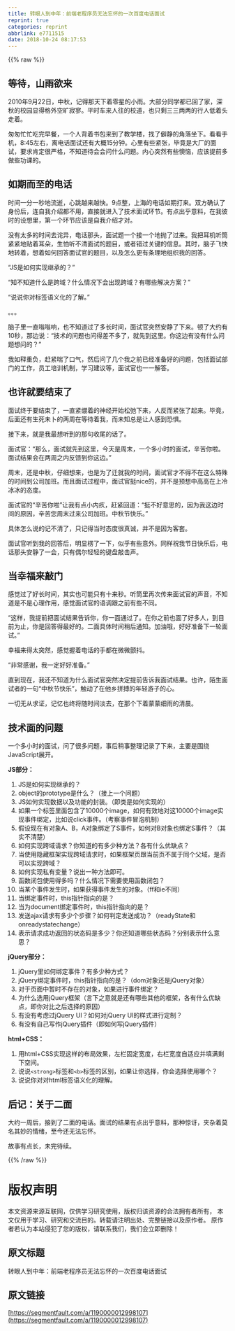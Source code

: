 ```yaml
---
title: 转眼人到中年：前端老程序员无法忘怀的一次百度电话面试
reprint: true
categories: reprint
abbrlink: e7711515
date: 2018-10-24 08:17:53
---
```


{{% raw %}}

                    
<h2 id="articleHeader0">&#x7B49;&#x5F85;&#xFF0C;&#x5C71;&#x96E8;&#x6B32;&#x6765;</h2>
<p>2010&#x5E74;9&#x6708;22&#x65E5;&#xFF0C;&#x4E2D;&#x79CB;&#xFF0C;&#x8BB0;&#x5F97;&#x90A3;&#x5929;&#x4E0B;&#x7740;&#x96F6;&#x661F;&#x7684;&#x5C0F;&#x96E8;&#x3002;&#x5927;&#x90E8;&#x5206;&#x540C;&#x5B66;&#x90FD;&#x5DF2;&#x56DE;&#x4E86;&#x5BB6;&#xFF0C;&#x6DF1;&#x79CB;&#x7684;&#x6821;&#x56ED;&#x663E;&#x5F97;&#x683C;&#x5916;&#x7A7A;&#x65F7;&#x5BC2;&#x5BE5;&#x3002;&#x5E73;&#x65F6;&#x8F66;&#x6765;&#x4EBA;&#x5F80;&#x7684;&#x6821;&#x9053;&#xFF0C;&#x4E5F;&#x53EA;&#x5269;&#x4E09;&#x4E09;&#x4E24;&#x4E24;&#x7684;&#x884C;&#x4EBA;&#x4F4E;&#x7740;&#x5934;&#x8D70;&#x7740;&#x3002;</p>
<p>&#x5306;&#x5306;&#x5FD9;&#x5FD9;&#x5403;&#x5B8C;&#x65E9;&#x9910;&#xFF0C;&#x4E00;&#x4E2A;&#x4EBA;&#x80CC;&#x7740;&#x4E66;&#x5305;&#x6765;&#x5230;&#x4E86;&#x6559;&#x5B66;&#x697C;&#xFF0C;&#x627E;&#x4E86;&#x50FB;&#x9759;&#x7684;&#x89D2;&#x843D;&#x5750;&#x4E0B;&#x3002;&#x770B;&#x770B;&#x624B;&#x673A;&#xFF0C;8:45&#x5DE6;&#x53F3;&#xFF0C;&#x79BB;&#x7535;&#x8BDD;&#x9762;&#x8BD5;&#x8FD8;&#x6709;&#x5927;&#x6982;15&#x5206;&#x949F;&#x3002;&#x5FC3;&#x91CC;&#x6709;&#x4E9B;&#x7D27;&#x5F20;&#xFF0C;&#x6BD5;&#x7ADF;&#x662F;&#x5927;&#x5382;&#x7684;&#x9762;&#x8BD5;&#xFF0C;&#x8981;&#x6C42;&#x80AF;&#x5B9A;&#x5F88;&#x4E25;&#x683C;&#xFF0C;&#x4E0D;&#x77E5;&#x9053;&#x5F85;&#x4F1A;&#x4F1A;&#x95EE;&#x4EC0;&#x4E48;&#x95EE;&#x9898;&#x3002;&#x5185;&#x5FC3;&#x7A81;&#x7136;&#x6709;&#x4E9B;&#x61CA;&#x607C;&#xFF0C;&#x5E94;&#x8BE5;&#x63D0;&#x524D;&#x591A;&#x505A;&#x4E9B;&#x529F;&#x8BFE;&#x7684;&#x3002;</p>
<h2 id="articleHeader1">&#x5982;&#x671F;&#x800C;&#x81F3;&#x7684;&#x7535;&#x8BDD;</h2>
<p>&#x65F6;&#x95F4;&#x4E00;&#x5206;&#x4E00;&#x79D2;&#x5730;&#x6D41;&#x901D;&#xFF0C;&#x5FC3;&#x8DF3;&#x8D8A;&#x6765;&#x8D8A;&#x5FEB;&#x3002;9&#x70B9;&#x6574;&#xFF0C;&#x4E0A;&#x6D77;&#x7684;&#x7535;&#x8BDD;&#x5982;&#x671F;&#x6253;&#x6765;&#x3002;&#x53CC;&#x65B9;&#x786E;&#x8BA4;&#x4E86;&#x8EAB;&#x4EFD;&#x540E;&#xFF0C;&#x8FDE;&#x81EA;&#x6211;&#x4ECB;&#x7ECD;&#x90FD;&#x4E0D;&#x7528;&#xFF0C;&#x76F4;&#x63A5;&#x5C31;&#x8FDB;&#x5165;&#x4E86;&#x6280;&#x672F;&#x9762;&#x8BD5;&#x73AF;&#x8282;&#x3002;&#x6709;&#x70B9;&#x51FA;&#x4E4E;&#x610F;&#x6599;&#xFF0C;&#x5728;&#x6211;&#x5F7C;&#x65F6;&#x7684;&#x8BBE;&#x60F3;&#x91CC;&#xFF0C;&#x7B2C;&#x4E00;&#x4E2A;&#x73AF;&#x8282;&#x5E94;&#x8BE5;&#x662F;&#x81EA;&#x6211;&#x4ECB;&#x7ECD;&#x624D;&#x5BF9;&#x3002;</p>
<p>&#x6CA1;&#x6709;&#x592A;&#x591A;&#x7684;&#x65F6;&#x95F4;&#x53BB;&#x8BE7;&#x5F02;&#xFF0C;&#x7535;&#x8BDD;&#x90A3;&#x5934;&#xFF0C;&#x9762;&#x8BD5;&#x9898;&#x4E00;&#x4E2A;&#x63A5;&#x4E00;&#x4E2A;&#x5730;&#x629B;&#x4E86;&#x8FC7;&#x6765;&#x3002;&#x6211;&#x628A;&#x8033;&#x673A;&#x542C;&#x7B52;&#x7D27;&#x7D27;&#x5730;&#x8D34;&#x7740;&#x8033;&#x6735;&#xFF0C;&#x751F;&#x6015;&#x542C;&#x4E0D;&#x6E05;&#x9762;&#x8BD5;&#x7684;&#x9898;&#x76EE;&#xFF0C;&#x6216;&#x8005;&#x9519;&#x8FC7;&#x5173;&#x952E;&#x7684;&#x4FE1;&#x606F;&#x3002;&#x5176;&#x65F6;&#xFF0C;&#x8111;&#x5B50;&#x98DE;&#x5FEB;&#x5730;&#x8F6C;&#x7740;&#xFF0C;&#x60F3;&#x7740;&#x5982;&#x4F55;&#x56DE;&#x7B54;&#x9762;&#x8BD5;&#x5B98;&#x7684;&#x9898;&#x76EE;&#xFF0C;&#x4EE5;&#x53CA;&#x600E;&#x4E48;&#x66F4;&#x6709;&#x6761;&#x7406;&#x5730;&#x7EC4;&#x7EC7;&#x6211;&#x7684;&#x56DE;&#x7B54;&#x3002;</p>
<p>&#x201C;JS&#x662F;&#x5982;&#x4F55;&#x5B9E;&#x73B0;&#x7EE7;&#x627F;&#x7684;&#xFF1F;&#x201D;</p>
<p>&#x201C;&#x77E5;&#x4E0D;&#x77E5;&#x9053;&#x4EC0;&#x4E48;&#x662F;&#x8DE8;&#x57DF;&#xFF1F;&#x4EC0;&#x4E48;&#x60C5;&#x51B5;&#x4E0B;&#x4F1A;&#x51FA;&#x73B0;&#x8DE8;&#x57DF;&#xFF1F;&#x6709;&#x54EA;&#x4E9B;&#x89E3;&#x51B3;&#x65B9;&#x6848;&#xFF1F;&#x201D;</p>
<p>&#x201C;&#x8BF4;&#x8BF4;&#x4F60;&#x5BF9;&#x6807;&#x7B7E;&#x8BED;&#x4E49;&#x5316;&#x7684;&#x4E86;&#x89E3;&#x3002;&#x201D;</p>
<p>&#x3002;&#x3002;&#x3002;</p>
<p>&#x8111;&#x5B50;&#x91CC;&#x4E00;&#x76F4;&#x55E1;&#x55E1;&#x54CD;&#xFF0C;&#x4E5F;&#x4E0D;&#x77E5;&#x9053;&#x8FC7;&#x4E86;&#x591A;&#x957F;&#x65F6;&#x95F4;&#xFF0C;&#x9762;&#x8BD5;&#x5B98;&#x7A81;&#x7136;&#x5B89;&#x9759;&#x4E86;&#x4E0B;&#x6765;&#x3002;&#x987F;&#x4E86;&#x5927;&#x7EA6;&#x6709;10&#x79D2;&#xFF0C;&#x90A3;&#x8FB9;&#x8BF4;&#xFF1A;&#x201C;&#x6280;&#x672F;&#x7684;&#x95EE;&#x9898;&#x4E5F;&#x95EE;&#x5F97;&#x5DEE;&#x4E0D;&#x591A;&#x4E86;&#xFF0C;&#x5C31;&#x5148;&#x5230;&#x8FD9;&#x91CC;&#x3002;&#x4F60;&#x8FD9;&#x8FB9;&#x6709;&#x6CA1;&#x6709;&#x4EC0;&#x4E48;&#x95EE;&#x9898;&#x60F3;&#x95EE;&#x7684;&#xFF1F;&#x201D;</p>
<p>&#x6211;&#x5982;&#x91CA;&#x91CD;&#x8D1F;&#xFF0C;&#x8D76;&#x7D27;&#x5598;&#x4E86;&#x53E3;&#x6C14;&#xFF0C;&#x7136;&#x540E;&#x95EE;&#x4E86;&#x51E0;&#x4E2A;&#x6211;&#x4E4B;&#x524D;&#x5DF2;&#x7ECF;&#x51C6;&#x5907;&#x597D;&#x7684;&#x95EE;&#x9898;&#xFF0C;&#x5305;&#x62EC;&#x9762;&#x8BD5;&#x90E8;&#x95E8;&#x7684;&#x5DE5;&#x4F5C;&#xFF0C;&#x5458;&#x5DE5;&#x57F9;&#x8BAD;&#x673A;&#x5236;&#xFF0C;&#x5B66;&#x4E60;&#x5EFA;&#x8BAE;&#x7B49;&#xFF0C;&#x9762;&#x8BD5;&#x5B98;&#x4E5F;&#x4E00;&#x4E00;&#x89E3;&#x7B54;&#x3002;</p>
<h2 id="articleHeader2">&#x4E5F;&#x8BB8;&#x5C31;&#x8981;&#x7ED3;&#x675F;&#x4E86;</h2>
<p>&#x9762;&#x8BD5;&#x7EC8;&#x4E8E;&#x8981;&#x7ED3;&#x675F;&#x4E86;&#xFF0C;&#x4E00;&#x76F4;&#x7D27;&#x7EF7;&#x7740;&#x7684;&#x795E;&#x7ECF;&#x5F00;&#x59CB;&#x677E;&#x5F1B;&#x4E0B;&#x6765;&#xFF0C;&#x4EBA;&#x53CD;&#x800C;&#x7D27;&#x5F20;&#x4E86;&#x8D77;&#x6765;&#x3002;&#x6BD5;&#x7ADF;&#xFF0C;&#x540E;&#x9762;&#x8FD8;&#x6709;&#x751F;&#x6B7B;&#x672A;&#x535C;&#x7684;&#x4E24;&#x5468;&#x5728;&#x7B49;&#x5F85;&#x7740;&#x6211;&#xFF0C;&#x800C;&#x672A;&#x77E5;&#x603B;&#x662F;&#x8BA9;&#x4EBA;&#x611F;&#x5230;&#x6050;&#x60E7;&#x3002;</p>
<p>&#x63A5;&#x4E0B;&#x6765;&#xFF0C;&#x5C31;&#x662F;&#x6211;&#x6700;&#x60F3;&#x542C;&#x5230;&#x7684;&#x90A3;&#x53E5;&#x6536;&#x5C3E;&#x7684;&#x8BDD;&#x4E86;&#x3002;</p>
<p>&#x9762;&#x8BD5;&#x5B98;&#xFF1A;&#x201C;&#x90A3;&#x4E48;&#xFF0C;&#x9762;&#x8BD5;&#x5C31;&#x5148;&#x5230;&#x8FD9;&#x91CC;&#xFF0C;&#x4ECA;&#x5929;&#x662F;&#x5468;&#x672B;&#xFF0C;&#x4E00;&#x4E2A;&#x591A;&#x5C0F;&#x65F6;&#x7684;&#x9762;&#x8BD5;&#xFF0C;&#x8F9B;&#x82E6;&#x4F60;&#x5566;&#x3002;&#x9762;&#x8BD5;&#x7ED3;&#x679C;&#x4F1A;&#x5728;&#x4E24;&#x5468;&#x4E4B;&#x5185;&#x53CD;&#x9988;&#x5230;&#x4F60;&#x8FD9;&#x8FB9;&#x3002;&#x201D;</p>
<p>&#x5468;&#x672B;&#xFF0C;&#x8FD8;&#x662F;&#x4E2D;&#x79CB;&#xFF0C;&#x4ED4;&#x7EC6;&#x60F3;&#x6765;&#xFF0C;&#x4E5F;&#x662F;&#x4E3A;&#x4E86;&#x8FC1;&#x5C31;&#x6211;&#x7684;&#x65F6;&#x95F4;&#xFF0C;&#x9762;&#x8BD5;&#x5B98;&#x624D;&#x4E0D;&#x5F97;&#x4E0D;&#x5728;&#x8FD9;&#x4E48;&#x7279;&#x6B8A;&#x7684;&#x65F6;&#x95F4;&#x5230;&#x516C;&#x53F8;&#x52A0;&#x73ED;&#x3002;&#x800C;&#x4E14;&#x9762;&#x8BD5;&#x8FC7;&#x7A0B;&#x4E2D;&#xFF0C;&#x9762;&#x8BD5;&#x5B98;&#x633A;nice&#x7684;&#xFF0C;&#x5E76;&#x4E0D;&#x662F;&#x9884;&#x60F3;&#x4E2D;&#x9AD8;&#x9AD8;&#x5728;&#x4E0A;&#x51B7;&#x51B0;&#x51B0;&#x7684;&#x6001;&#x5EA6;&#x3002;</p>
<p>&#x9762;&#x8BD5;&#x5B98;&#x7684;&#x201C;&#x8F9B;&#x82E6;&#x4F60;&#x5566;&#x201D;&#x8BA9;&#x6211;&#x6709;&#x70B9;&#x5C0F;&#x5185;&#x759A;&#xFF0C;&#x8D76;&#x7D27;&#x56DE;&#x9053;&#xFF1A;&#x201C;&#x633A;&#x4E0D;&#x597D;&#x610F;&#x601D;&#x7684;&#xFF0C;&#x56E0;&#x4E3A;&#x6211;&#x8FD9;&#x8FB9;&#x65F6;&#x95F4;&#x7684;&#x539F;&#x56E0;&#xFF0C;&#x8F9B;&#x82E6;&#x60A8;&#x5468;&#x672B;&#x8FC7;&#x6765;&#x516C;&#x53F8;&#x52A0;&#x73ED;&#x3002;&#x4E2D;&#x79CB;&#x8282;&#x5FEB;&#x4E50;&#x3002;&#x201D; </p>
<p>&#x5177;&#x4F53;&#x600E;&#x4E48;&#x8BF4;&#x7684;&#x8BB0;&#x4E0D;&#x6E05;&#x4E86;&#xFF0C;&#x53EA;&#x8BB0;&#x5F97;&#x5F53;&#x65F6;&#x6001;&#x5EA6;&#x5F88;&#x771F;&#x8BDA;&#xFF0C;&#x5E76;&#x4E0D;&#x662F;&#x56E0;&#x4E3A;&#x5BA2;&#x5957;&#x3002;</p>
<p>&#x9762;&#x8BD5;&#x5B98;&#x542C;&#x5230;&#x6211;&#x7684;&#x56DE;&#x7B54;&#x540E;&#xFF0C;&#x660E;&#x663E;&#x695E;&#x4E86;&#x4E00;&#x4E0B;&#xFF0C;&#x4F3C;&#x4E4E;&#x6709;&#x4E9B;&#x610F;&#x5916;&#x3002;&#x540C;&#x6837;&#x795D;&#x6211;&#x8282;&#x65E5;&#x5FEB;&#x4E50;&#x540E;&#xFF0C;&#x7535;&#x8BDD;&#x90A3;&#x5934;&#x5B89;&#x9759;&#x4E86;&#x4E00;&#x4F1A;&#xFF0C;&#x53EA;&#x6709;&#x5076;&#x5C14;&#x8F7B;&#x8F7B;&#x7684;&#x952E;&#x76D8;&#x6572;&#x51FB;&#x58F0;&#x3002;</p>
<h2 id="articleHeader3">&#x5F53;&#x5E78;&#x798F;&#x6765;&#x6572;&#x95E8;</h2>
<p>&#x611F;&#x89C9;&#x8FC7;&#x4E86;&#x597D;&#x957F;&#x65F6;&#x95F4;&#xFF0C;&#x5176;&#x5B9E;&#x4E5F;&#x53EF;&#x80FD;&#x53EA;&#x6709;&#x5341;&#x6765;&#x79D2;&#x3002;&#x542C;&#x7B52;&#x91CC;&#x518D;&#x6B21;&#x4F20;&#x6765;&#x9762;&#x8BD5;&#x5B98;&#x7684;&#x58F0;&#x97F3;&#xFF0C;&#x4E0D;&#x77E5;&#x9053;&#x662F;&#x4E0D;&#x662F;&#x5FC3;&#x7406;&#x4F5C;&#x7528;&#xFF0C;&#x611F;&#x89C9;&#x9762;&#x8BD5;&#x5B98;&#x7684;&#x8BED;&#x8C03;&#x8DDF;&#x4E4B;&#x524D;&#x6709;&#x4E9B;&#x4E0D;&#x540C;&#x3002;</p>
<p>&#x201C;&#x8FD9;&#x6837;&#xFF0C;&#x6211;&#x63D0;&#x524D;&#x628A;&#x9762;&#x8BD5;&#x7ED3;&#x679C;&#x544A;&#x8BC9;&#x4F60;&#xFF0C;&#x4F60;&#x4E00;&#x9762;&#x901A;&#x8FC7;&#x4E86;&#x3002;&#x5728;&#x4F60;&#x4E4B;&#x524D;&#x4E5F;&#x9762;&#x4E86;&#x597D;&#x591A;&#x4EBA;&#xFF0C;&#x5230;&#x76EE;&#x524D;&#x4E3A;&#x6B62;&#xFF0C;&#x4F60;&#x662F;&#x56DE;&#x7B54;&#x5F97;&#x6700;&#x597D;&#x7684;&#x3002;&#x4E8C;&#x9762;&#x5177;&#x4F53;&#x65F6;&#x95F4;&#x7A0D;&#x540E;&#x901A;&#x77E5;&#x3002;&#x52A0;&#x6CB9;&#x54E6;&#xFF0C;&#x597D;&#x597D;&#x51C6;&#x5907;&#x4E0B;&#x4E00;&#x8F6E;&#x9762;&#x8BD5;&#x3002;&#x201D;</p>
<p>&#x5E78;&#x798F;&#x6765;&#x5F97;&#x592A;&#x7A81;&#x7136;&#xFF0C;&#x611F;&#x89C9;&#x63E1;&#x7740;&#x7535;&#x8BDD;&#x7684;&#x624B;&#x90FD;&#x5728;&#x5FAE;&#x5FAE;&#x98A4;&#x6296;&#x3002;</p>
<p>&#x201C;&#x975E;&#x5E38;&#x611F;&#x8C22;&#xFF0C;&#x6211;&#x4E00;&#x5B9A;&#x597D;&#x597D;&#x51C6;&#x5907;&#x3002;&#x201D;</p>
<p>&#x76F4;&#x5230;&#x73B0;&#x5728;&#xFF0C;&#x6211;&#x8FD8;&#x4E0D;&#x77E5;&#x9053;&#x4E3A;&#x4EC0;&#x4E48;&#x9762;&#x8BD5;&#x5B98;&#x7A81;&#x7136;&#x51B3;&#x5B9A;&#x63D0;&#x524D;&#x544A;&#x8BC9;&#x6211;&#x9762;&#x8BD5;&#x7ED3;&#x679C;&#x3002;&#x4E5F;&#x8BB8;&#xFF0C;&#x964C;&#x751F;&#x9762;&#x8BD5;&#x8005;&#x7684;&#x4E00;&#x53E5;&#x201C;&#x4E2D;&#x79CB;&#x8282;&#x5FEB;&#x4E50;&#x201D;&#xFF0C;&#x89E6;&#x52A8;&#x4E86;&#x5728;&#x4ED6;&#x4E61;&#x62FC;&#x640F;&#x7684;&#x5E74;&#x8F7B;&#x6E38;&#x5B50;&#x7684;&#x5FC3;&#x3002;</p>
<p>&#x4E00;&#x5207;&#x65E0;&#x4ECE;&#x6C42;&#x8BC1;&#xFF0C;&#x8BB0;&#x5FC6;&#x4E5F;&#x7EC8;&#x5C06;&#x968F;&#x65F6;&#x95F4;&#x6DE1;&#x53BB;&#xFF0C;&#x5728;&#x90A3;&#x4E2A;&#x4E0B;&#x7740;&#x8499;&#x8499;&#x7EC6;&#x96E8;&#x7684;&#x6E05;&#x6668;&#x3002;</p>
<h2 id="articleHeader4">&#x6280;&#x672F;&#x9762;&#x7684;&#x95EE;&#x9898;</h2>
<p>&#x4E00;&#x4E2A;&#x591A;&#x5C0F;&#x65F6;&#x7684;&#x9762;&#x8BD5;&#xFF0C;&#x95EE;&#x4E86;&#x5F88;&#x591A;&#x95EE;&#x9898;&#xFF0C;&#x4E8B;&#x540E;&#x7A0D;&#x4E8B;&#x6574;&#x7406;&#x8BB0;&#x5F55;&#x4E86;&#x4E0B;&#x6765;&#xFF0C;&#x4E3B;&#x8981;&#x662F;&#x56F4;&#x7ED5;JavaScript&#x5C55;&#x5F00;&#x3002;</p>
<p><strong>JS&#x90E8;&#x5206;&#xFF1A;</strong></p>
<ol>
<li>JS&#x662F;&#x5982;&#x4F55;&#x5B9E;&#x73B0;&#x7EE7;&#x627F;&#x7684;&#xFF1F;</li>
<li>object&#x7684;prototype&#x662F;&#x4EC0;&#x4E48;&#xFF1F;&#xFF08;&#x63A5;&#x4E0A;&#x4E00;&#x4E2A;&#x95EE;&#x9898;&#xFF09;</li>
<li>JS&#x5982;&#x4F55;&#x5B9E;&#x73B0;&#x6570;&#x636E;&#x4EE5;&#x53CA;&#x529F;&#x80FD;&#x7684;&#x5C01;&#x88C5;&#x3002;&#xFF08;&#x5373;&#x7C7B;&#x662F;&#x5982;&#x4F55;&#x5B9E;&#x73B0;&#x7684;&#xFF09;</li>
<li>&#x5982;&#x679C;&#x4E00;&#x4E2A;&#x6807;&#x7B7E;&#x91CC;&#x9762;&#x5305;&#x542B;&#x4E86;10000&#x4E2A;image&#xFF0C;&#x5982;&#x4F55;&#x6709;&#x6548;&#x5730;&#x5BF9;&#x8FD9;10000&#x4E2A;image&#x5B9E;&#x73B0;&#x4E8B;&#x4EF6;&#x7ED1;&#x5B9A;&#xFF0C;&#x6BD4;&#x5982;&#x8BF4;click&#x4E8B;&#x4EF6;&#x3002;&#xFF08;&#x8003;&#x5BDF;&#x4E8B;&#x4EF6;&#x5192;&#x6CE1;&#x673A;&#x5236;&#xFF09;</li>
<li>&#x5047;&#x8BBE;&#x73B0;&#x5728;&#x6709;&#x5BF9;&#x8C61;A&#x3001;B&#xFF0C;A&#x5BF9;&#x8C61;&#x7ED1;&#x5B9A;&#x4E86;S&#x4E8B;&#x4EF6;&#xFF0C;&#x5982;&#x4F55;&#x5BF9;B&#x5BF9;&#x8C61;&#x4E5F;&#x7ED1;&#x5B9A;S&#x4E8B;&#x4EF6;&#xFF1F;&#xFF08;&#x5176;&#x5B9E;&#x4E0D;&#x6E05;&#x695A;&#xFF09;</li>
<li>&#x5982;&#x4F55;&#x5B9E;&#x73B0;&#x8DE8;&#x57DF;&#x8BF7;&#x6C42;&#xFF1F;&#x4F60;&#x77E5;&#x9053;&#x7684;&#x6709;&#x591A;&#x5C11;&#x79CD;&#x65B9;&#x6CD5;&#xFF1F;&#x5404;&#x6709;&#x4EC0;&#x4E48;&#x4F18;&#x7F3A;&#x70B9;&#xFF1F;</li>
<li>&#x5F53;&#x4F7F;&#x7528;&#x9690;&#x85CF;&#x6846;&#x67B6;&#x5B9E;&#x73B0;&#x8DE8;&#x57DF;&#x8BF7;&#x6C42;&#x65F6;&#xFF0C;&#x5982;&#x679C;&#x6846;&#x67B6;&#x9875;&#x8DDF;&#x5F53;&#x524D;&#x9875;&#x4E0D;&#x5C5E;&#x4E8E;&#x540C;&#x4E2A;&#x7236;&#x57DF;&#xFF0C;&#x662F;&#x5426;&#x53EF;&#x4EE5;&#x5B9E;&#x73B0;&#x8DE8;&#x57DF;&#xFF1F;</li>
<li>&#x5982;&#x4F55;&#x5B9E;&#x73B0;&#x79C1;&#x6709;&#x53D8;&#x91CF;&#xFF1F;&#x8BF4;&#x51FA;&#x4E00;&#x79CD;&#x65B9;&#x6CD5;&#x5373;&#x53EF;&#x3002;</li>
<li>&#x51FD;&#x6570;&#x95ED;&#x5305;&#x4F7F;&#x7528;&#x5F97;&#x591A;&#x5417;&#xFF1F;&#x4EC0;&#x4E48;&#x60C5;&#x51B5;&#x4E0B;&#x9700;&#x8981;&#x4F7F;&#x7528;&#x51FD;&#x6570;&#x95ED;&#x5305;&#xFF1F;</li>
<li>&#x5F53;&#x67D0;&#x4E2A;&#x4E8B;&#x4EF6;&#x53D1;&#x751F;&#x65F6;&#xFF0C;&#x5982;&#x679C;&#x83B7;&#x5F97;&#x4E8B;&#x4EF6;&#x53D1;&#x751F;&#x7684;&#x5BF9;&#x8C61;&#x3002;&#xFF08;ff&#x548C;ie&#x4E0D;&#x540C;&#xFF09;</li>
<li>&#x5F53;&#x7ED1;&#x5B9A;&#x4E8B;&#x4EF6;&#x65F6;&#xFF0C;this&#x6307;&#x9488;&#x6307;&#x5411;&#x7684;&#x662F;&#xFF1F;</li>
<li>&#x5F53;&#x4E3A;document&#x7ED1;&#x5B9A;&#x4E8B;&#x4EF6;&#x65F6;&#xFF0C;this&#x6307;&#x9488;&#x6307;&#x5411;&#x7684;&#x662F;&#xFF1F;</li>
<li>&#x53D1;&#x9001;ajax&#x8BF7;&#x6C42;&#x6709;&#x591A;&#x5C11;&#x4E2A;&#x6B65;&#x9AA4;&#xFF1F;&#x5982;&#x4F55;&#x5224;&#x5B9A;&#x53D1;&#x9001;&#x6210;&#x529F;&#xFF1F;&#xFF08;readyState&#x548C;onreadystatechange&#xFF09;</li>
<li>&#x8868;&#x793A;&#x8BF7;&#x6C42;&#x6210;&#x529F;&#x8FD4;&#x56DE;&#x7684;&#x72B6;&#x6001;&#x7801;&#x662F;&#x591A;&#x5C11;&#xFF1F;&#x4F60;&#x8FD8;&#x77E5;&#x9053;&#x54EA;&#x4E9B;&#x72B6;&#x6001;&#x7801;&#xFF1F;&#x5206;&#x522B;&#x8868;&#x793A;&#x4EC0;&#x4E48;&#x610F;&#x601D;&#xFF1F;</li>
</ol>
<p><strong>jQuery&#x90E8;&#x5206;&#xFF1A;</strong></p>
<ol>
<li>jQuery&#x91CC;&#x5982;&#x4F55;&#x7ED1;&#x5B9A;&#x4E8B;&#x4EF6;&#xFF1F;&#x6709;&#x591A;&#x5C11;&#x79CD;&#x65B9;&#x5F0F;&#xFF1F;</li>
<li>jQuery&#x7ED1;&#x5B9A;&#x4E8B;&#x4EF6;&#x65F6;&#xFF0C;this&#x6307;&#x9488;&#x6307;&#x5411;&#x7684;&#x662F;&#xFF1F;&#xFF08;dom&#x5BF9;&#x8C61;&#x8FD8;&#x662F;jQuery&#x5BF9;&#x8C61;&#xFF09;</li>
<li>&#x5BF9;&#x4E8E;&#x9875;&#x9762;&#x4E2D;&#x6682;&#x65F6;&#x4E0D;&#x5B58;&#x5728;&#x7684;&#x5BF9;&#x8C61;&#xFF0C;&#x5982;&#x679C;&#x8FDB;&#x884C;&#x4E8B;&#x4EF6;&#x7ED1;&#x5B9A;&#xFF1F;</li>
<li>&#x4E3A;&#x4EC0;&#x4E48;&#x9009;&#x7528;jQuery&#x6846;&#x67B6;&#xFF08;&#x8A00;&#x4E0B;&#x4E4B;&#x610F;&#x5C31;&#x662F;&#x8FD8;&#x6709;&#x54EA;&#x4E9B;&#x5176;&#x4ED6;&#x7684;&#x6846;&#x67B6;&#xFF0C;&#x5404;&#x6709;&#x4EC0;&#x4E48;&#x4F18;&#x7F3A;&#x70B9;&#xFF0C;&#x5373;&#x4F60;&#x5BF9;&#x6BD4;&#x4E4B;&#x540E;&#x9009;&#x62E9;&#x7684;&#x539F;&#x56E0;&#xFF09;</li>
<li>&#x6709;&#x6CA1;&#x6709;&#x8003;&#x8651;&#x8FC7;jQuery UI&#xFF1F;&#x5982;&#x4F55;&#x5BF9;jQuery UI&#x7684;&#x6837;&#x5F0F;&#x8FDB;&#x884C;&#x5B9A;&#x5236;&#xFF1F;</li>
<li>&#x6709;&#x6CA1;&#x6709;&#x81EA;&#x5DF1;&#x5199;&#x4F5C;jQuery&#x63D2;&#x4EF6;&#xFF08;&#x5373;&#x5982;&#x4F55;&#x5199;jQuery&#x63D2;&#x4EF6;&#xFF09;</li>
</ol>
<p><strong>html+CSS&#xFF1A;</strong></p>
<ol>
<li>&#x7528;html+CSS&#x5B9E;&#x73B0;&#x8FD9;&#x6837;&#x7684;&#x5E03;&#x5C40;&#x6548;&#x679C;&#xFF0C;&#x5DE6;&#x680F;&#x56FA;&#x5B9A;&#x5BBD;&#x5EA6;&#xFF0C;&#x53F3;&#x680F;&#x5BBD;&#x5EA6;&#x81EA;&#x9002;&#x5E94;&#x5E76;&#x586B;&#x6EE1;&#x5269;&#x4E0B;&#x7A7A;&#x95F4;&#x3002;</li>
<li>&#x8BF4;&#x8BF4;<code>&lt;strong&gt;</code>&#x6807;&#x7B7E;&#x548C;<code>&lt;b&gt;</code>&#x6807;&#x7B7E;&#x7684;&#x533A;&#x522B;&#xFF0C;&#x5982;&#x679C;&#x8BA9;&#x4F60;&#x9009;&#x62E9;&#xFF0C;&#x4F60;&#x4F1A;&#x9009;&#x62E9;&#x4F7F;&#x7528;&#x54EA;&#x4E2A;&#xFF1F;</li>
<li>&#x8BF4;&#x8BF4;&#x4F60;&#x5BF9;&#x5BF9;html&#x6807;&#x7B7E;&#x8BED;&#x4E49;&#x5316;&#x7684;&#x7406;&#x89E3;&#x3002;</li>
</ol>
<h2 id="articleHeader5">&#x540E;&#x8BB0;&#xFF1A;&#x5173;&#x4E8E;&#x4E8C;&#x9762;</h2>
<p>&#x5927;&#x7EA6;&#x4E00;&#x5468;&#x540E;&#xFF0C;&#x63A5;&#x5230;&#x4E86;&#x4E8C;&#x9762;&#x7684;&#x7535;&#x8BDD;&#x3002;&#x9762;&#x8BD5;&#x7684;&#x7ED3;&#x679C;&#x6709;&#x70B9;&#x51FA;&#x4E4E;&#x610F;&#x6599;&#xFF0C;&#x90A3;&#x79CD;&#x60CA;&#x8BB6;&#xFF0C;&#x5939;&#x6742;&#x7740;&#x83AB;&#x540D;&#x5176;&#x5999;&#x7684;&#x60C5;&#x7EEA;&#xFF0C;&#x81F3;&#x4ECA;&#x8FD8;&#x65E0;&#x6CD5;&#x5FD8;&#x6000;&#x3002;</p>
<p>&#x6545;&#x4E8B;&#x6709;&#x70B9;&#x957F;&#xFF0C;&#x672A;&#x5B8C;&#x5F85;&#x7EED;&#x3002;</p>

                
{{% /raw %}}

# 版权声明
本文资源来源互联网，仅供学习研究使用，版权归该资源的合法拥有者所有，
本文仅用于学习、研究和交流目的。转载请注明出处、完整链接以及原作者。
原作者若认为本站侵犯了您的版权，请联系我们，我们会立即删除！

## 原文标题
转眼人到中年：前端老程序员无法忘怀的一次百度电话面试

## 原文链接
[https://segmentfault.com/a/1190000012998107](https://segmentfault.com/a/1190000012998107)

